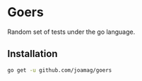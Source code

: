 # Goers

Random set of tests under the go language.

## Installation

```bash
go get -u github.com/joamag/goers
```
